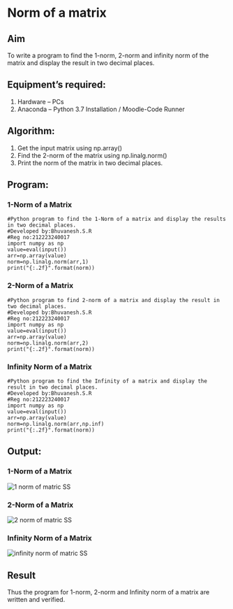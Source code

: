 # Norm of a matrix
## Aim
To write a program to find the 1-norm, 2-norm and infinity norm of the matrix and display the result in two decimal places.
## Equipment’s required:
1.	Hardware – PCs
2.	Anaconda – Python 3.7 Installation / Moodle-Code Runner
## Algorithm:
1. Get the input matrix using np.array()   
2. Find the 2-norm of the matrix using np.linalg.norm()
3. Print the norm of the matrix in two decimal places.
## Program:

### 1-Norm of a Matrix
```
#Python program to find the 1-Norm of a matrix and display the results in two decimal places.
#Developed by:Bhuvanesh.S.R
#Reg no:212223240017
import numpy as np
value=eval(input())
arr=np.array(value)
norm=np.linalg.norm(arr,1)
print("{:.2f}".format(norm))
```
### 2-Norm of a Matrix
```
#Python program to find 2-norm of a matrix and display the result in two decimal places.
#Developed by:Bhuvanesh.S.R
#Reg no:212223240017
import numpy as np
value=eval(input())
arr=np.array(value)
norm=np.linalg.norm(arr,2)
print("{:.2f}".format(norm))
```
### Infinity Norm of a Matrix
```
#Python program to find the Infinity of a matrix and display the result in two decimal places.
#Developed by:Bhuvanesh.S.R
#Reg no:212223240017
import numpy as np
value=eval(input())
arr=np.array(value)
norm=np.linalg.norm(arr,np.inf)
print("{:.2f}".format(norm))

```
## Output:
### 1-Norm of a Matrix
![1 norm of matric SS](https://github.com/Bhuvanesh-Suresh/Norm-of-a-matrix/assets/145742661/0ae626a7-2813-46ff-8433-4f71568561fe)

### 2-Norm of a Matrix
![2 norm of matric SS](https://github.com/Bhuvanesh-Suresh/Norm-of-a-matrix/assets/145742661/016247cc-4e9e-4beb-90c3-5a6490119305)

### Infinity Norm of a Matrix
![infinity norm of matric SS](https://github.com/Bhuvanesh-Suresh/Norm-of-a-matrix/assets/145742661/501327cd-b5f8-4f01-8023-69301dcf5b05)

## Result
Thus the program for 1-norm, 2-norm and Infinity norm of a matrix are written and verified.
